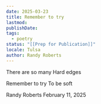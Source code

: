 ```yaml
---
date: 2025-03-23
title: Remember to try
lastmod: 
publishDate: 
tags:
  - poetry
status: "[[Prep for Publication]]"
locale: Tulsa
author: Randy Roberts
---
```

There are so many
Hard edges

Remember to try
To be soft

Randy Roberts February 11, 2025



